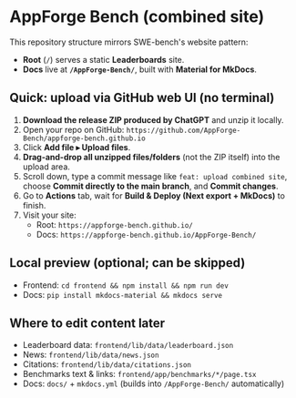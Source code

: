 
# AppForge Bench (combined site)

This repository structure mirrors SWE-bench's website pattern:
- **Root** (`/`) serves a static **Leaderboards** site.
- **Docs** live at **`/AppForge-Bench/`**, built with **Material for MkDocs**.

## Quick: upload via GitHub web UI (no terminal)

1. **Download the release ZIP produced by ChatGPT** and unzip it locally.
2. Open your repo on GitHub: `https://github.com/AppForge-Bench/appforge-bench.github.io`
3. Click **Add file ▸ Upload files**.
4. **Drag-and-drop all unzipped files/folders** (not the ZIP itself) into the upload area.
5. Scroll down, type a commit message like `feat: upload combined site`, choose **Commit directly to the main branch**, and **Commit changes**.
6. Go to **Actions** tab, wait for **Build & Deploy (Next export + MkDocs)** to finish.
7. Visit your site:
   - Root: `https://appforge-bench.github.io/`
   - Docs: `https://appforge-bench.github.io/AppForge-Bench/`

## Local preview (optional; can be skipped)
- Frontend: `cd frontend && npm install && npm run dev`
- Docs: `pip install mkdocs-material && mkdocs serve`

## Where to edit content later
- Leaderboard data: `frontend/lib/data/leaderboard.json`
- News: `frontend/lib/data/news.json`
- Citations: `frontend/lib/data/citations.json`
- Benchmarks text & links: `frontend/app/benchmarks/*/page.tsx`
- Docs: `docs/` + `mkdocs.yml` (builds into `/AppForge-Bench/` automatically)
